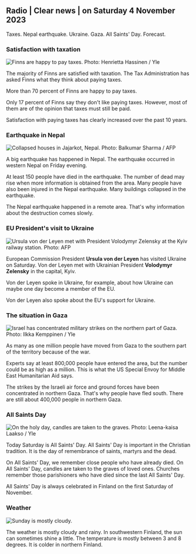 ## Radio \| Clear news \| on Saturday 4 November 2023

Taxes. Nepal earthquake. Ukraine. Gaza. All Saints' Day. Forecast.

### Satisfaction with taxation

![Finns are happy to pay taxes. Photo: Henrietta Hassinen / Yle](https://images.cdn.yle.fi/image/upload/c_crop,h_3061,w_5443,x_0,y_226/ar_1.7777777777777777,c_fill,g_faces,h_675,w_1200/dpr_1.0/q_auto:eco/f_auto/fl_lossy/v1692510416/39-115736664dc9b0569c81)

The majority of Finns are satisfied with taxation. The Tax Administration has asked Finns what they think about paying taxes.

More than 70 percent of Finns are happy to pay taxes.

Only 17 percent of Finns say they don't like paying taxes. However, most of them are of the opinion that taxes must still be paid.

Satisfaction with paying taxes has clearly increased over the past 10 years.

### Earthquake in Nepal

![Collapsed houses in Jajarkot, Nepal. Photo: Balkumar Sharma / AFP](https://images.cdn.yle.fi/image/upload/c_crop,h_1350,w_2400,x_0,y_51/ar_1.7777777777777777,c_fill,g_faces,h_675,w_1200/dpr_1.0/q_auto:eco/f_auto/fl_lossy/v1699091137/39-1195827654612690580a)

A big earthquake has happened in Nepal. The earthquake occurred in western Nepal on Friday evening.

At least 150 people have died in the earthquake. The number of dead may rise when more information is obtained from the area. Many people have also been injured in the Nepal earthquake. Many buildings collapsed in the earthquake.

The Nepal earthquake happened in a remote area. That's why information about the destruction comes slowly.

### EU President's visit to Ukraine

![Ursula von der Leyen met with President Volodymyr Zelensky at the Kyiv railway station. Photo: AFP](https://images.cdn.yle.fi/image/upload/c_crop,h_1687,w_3000,x_0,y_305/ar_1.7777777777777777,c_fill,g_faces,h_675,w_1200/dpr_1.0/q_auto:eco/f_auto/fl_lossy/v1699098434/39-119583265462e51258c1)

European Commission President **Ursula von der Leyen** has visited Ukraine on Saturday. Von der Leyen met with Ukrainian President **Volodymyr Zelensky** in the capital, Kyiv.

Von der Leyen spoke in Ukraine, for example, about how Ukraine can maybe one day become a member of the EU.

Von der Leyen also spoke about the EU's support for Ukraine.

### The situation in Gaza

![Israel has concentrated military strikes on the northern part of Gaza. Photo: Ilkka Kemppinen / Yle](https://images.cdn.yle.fi/image/upload/c_crop,h_1121,w_1994,x_5,y_0/ar_1.7777777777777777,c_fill,g_faces,h_675,w_1200/dpr_1.0/q_auto:eco/f_auto/fl_lossy/v1699023208/39-1195711654506b2bc2d4)

As many as one million people have moved from Gaza to the southern part of the territory because of the war.

Experts say at least 800,000 people have entered the area, but the number could be as high as a million. This is what the US Special Envoy for Middle East Humanitarian Aid says.

The strikes by the Israeli air force and ground forces have been concentrated in northern Gaza. That's why people have fled south. There are still about 400,000 people in northern Gaza.

### All Saints Day

![On the holy day, candles are taken to the graves. Photo: Leena-kaisa Laakso / Yle](https://images.cdn.yle.fi/image/upload/c_crop,h_2268,w_4032,x_0,y_435/ar_1.7777777777777777,c_fill,g_faces,h_675,w_1200/dpr_1.0/q_auto:eco/f_auto/fl_lossy/v1699101771/39-119586665463c1d71d1c)

Today Saturday is All Saints' Day. All Saints' Day is important in the Christian tradition. It is the day of remembrance of saints, martyrs and the dead.

On All Saints' Day, we remember close people who have already died. On All Saints' Day, candles are taken to the graves of loved ones. Churches remember those parishioners who have died since the last All Saints' Day.

All Saints' Day is always celebrated in Finland on the first Saturday of November.

### Weather

![Sunday is mostly cloudy.](https://images.cdn.yle.fi/image/upload/c_crop,h_1080,w_1919,x_0,y_0/ar_1.7777777777777777,c_fill,g_faces,h_675,w_1200/dpr_1.0/q_auto:eco/f_auto/fl_lossy/v1699111715/39-1195891654662ff4432c)

The weather is mostly cloudy and rainy. In southwestern Finland, the sun can sometimes shine a little. The temperature is mostly between 3 and 8 degrees. It is colder in northern Finland.
